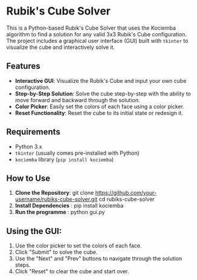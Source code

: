 # Rubik's Cube Solver

This is a Python-based Rubik's Cube Solver that uses the Kociemba algorithm to find a solution for any valid 3x3 Rubik's Cube configuration. The project includes a graphical user interface (GUI) built with `tkinter` to visualize the cube and interactively solve it.

## Features

- **Interactive GUI**: Visualize the Rubik's Cube and input your own cube configuration.
- **Step-by-Step Solution**: Solve the cube step-by-step with the ability to move forward and backward through the solution.
- **Color Picker**: Easily set the colors of each face using a color picker.
- **Reset Functionality**: Reset the cube to its initial state or redesign it.

## Requirements

- Python 3.x
- `tkinter` (usually comes pre-installed with Python)
- `kociemba` library (`pip install kociemba`)

## How to Use

1. **Clone the Repository**:
    git clone https://github.com/your-username/rubiks-cube-solver.git
    cd rubiks-cube-solver
3. **Install Dependencies** :
    pip install kociemba
4. **Run the programme** :
    python gui.py


## Using the GUI:
1. Use the color picker to set the colors of each face.
2. Click "Submit" to solve the cube.
3. Use the "Next" and "Prev" buttons to navigate through the solution steps.
4. Click "Reset" to clear the cube and start over.
